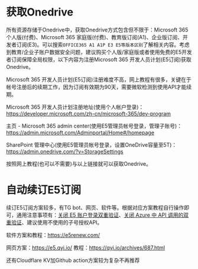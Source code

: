 # 获取Onedrive

所有资源存储于Onedrive中，获取Onedrive方式包含但不限于：Microsoft 365个人版(付费)、Microsoft 365 家庭版(付费)、教育版订阅(A1)、企业版订阅、开发者订阅(E3)。可以搜索`OFFICE365 A1 A1P E3 E5等版本区别`了解相关内容。考虑到教育/企业子账户数据安全问题，建议购买个人版/家庭版或者使用免费的E5开发者订阅保障全局权限，以下内容为注册Microsoft 365 开发人员计划(E5订阅)获取Onedrive。

Microsoft 365 开发人员计划(E5订阅)注册难度不高，网上教程有很多，关键在于帐号注册后的续期工作，因为订阅有效期为90天，需要微软检测到使用API才能续期。

Microsoft 365 开发人员计划注册地址(使用个人帐户登录)：https://developer.microsoft.com/zh-cn/microsoft-365/dev-program

主页 - Microsoft 365 admin center(使用E5管理员帐号登录，管理子账号)：https://admin.microsoft.com/Adminportal/Home#/homepage

SharePoint 管理中心(使用E5管理员帐号登录，设置OneDrive容量至5T)：https://admin.onedrive.com/?v=StorageSettings

按照网上教程(也可以不需要)与以上链接就可以获取Onedrive。

# 自动续订E5订阅

续订E5订阅方案较多，有TG bot、网页、软件等。根据对应方案教程自行操作即可，通用注意事项有：[关闭 E5 账户登录双重验证](https://account.activedirectory.windowsazure.com/UserManagement/MultifactorVerification.aspx)、[关闭 Azure 中 API 调用的双重验证](https://aad.portal.azure.com/#blade/Microsoft_AAD_IAM/ActiveDirectoryMenuBlade/Overview)、建议使用不使用的子号授权API。

软件方案和教程：https://e5renew.com/

网页方案：https://e5.qyi.io/ 教程：https://qyi.io/archives/687.html

还有Cloudflare KV加Github action方案较为复杂不再推荐